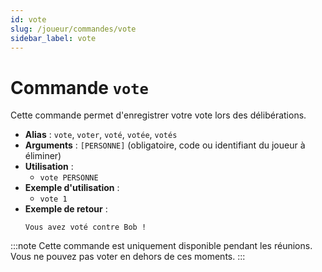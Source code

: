 ```yaml
---
id: vote
slug: /joueur/commandes/vote
sidebar_label: vote
---
```


# Commande `vote`

Cette commande permet d'enregistrer votre vote lors des délibérations.

- **Alias** : `vote`, `voter`, `voté`, `votée`, `votés`
- **Arguments** : `[PERSONNE]` (obligatoire, code ou identifiant du joueur à éliminer)
- **Utilisation** :
  - `vote PERSONNE`
- **Exemple d'utilisation** :
  - `vote 1`
- **Exemple de retour** :
  ```
  Vous avez voté contre Bob !
  ```


:::note
Cette commande est uniquement disponible pendant les réunions. Vous ne pouvez pas voter en dehors de ces moments.
:::